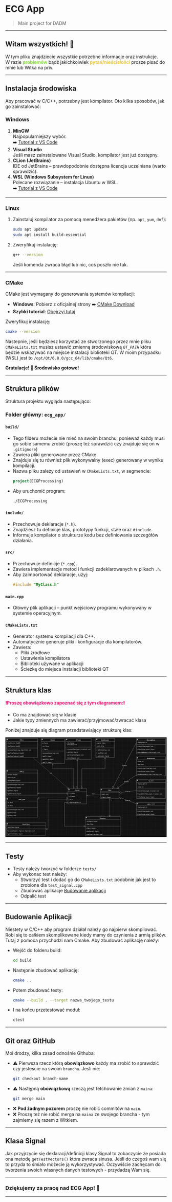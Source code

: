 
# **ECG App**
> Main project for DADM  

---

## **Witam wszystkich! 👋**  
W tym pliku znajdziecie wszystkie potrzebne informacje oraz instrukcje.  
W razie <span style="color: #82e332"><strong>problemów</strong></span> bądź jakichkolwiek <span style="color: #eec634"><strong>pytań/nieścisłości</strong></span> prosze pisać do mnie lub Witka na priv.

---

## **Instalacja środowiska**
Aby pracować w C/C++, potrzebny jest kompilator. Oto kilka sposobów, jak go zainstalować:  

### **Windows**  
1. **MinGW**  
   Najpopularniejszy wybór.  
   ➡️ [Tutorial z VS Code](https://code.visualstudio.com/docs/cpp/config-mingw)  
2. **Visual Studio**  
   Jeśli masz zainstalowane Visual Studio, kompilator jest już dostępny.  
3. **CLion (JetBrains)**  
   IDE od JetBrains – prawdopodobnie dostępna licencja uczelniana (warto sprawdzić).  
4. **WSL (Windows Subsystem for Linux)**  
   Polecane rozwiązanie – instalacja Ubuntu w WSL.  
   ➡️ [Tutorial z VS Code](https://code.visualstudio.com/docs/cpp/config-wsl)  

---

### **Linux**  
1. Zainstaluj kompilator za pomocą menedżera pakietów (np. `apt`, `yum`, `dnf`):  
    ```bash
    sudo apt update  
    sudo apt install build-essential  
    ```  
2. Zweryfikuj instalację:  
    ```bash
    g++ --version  
    ```  
    Jeśli komenda zwraca błąd lub nic, coś poszło nie tak.  

---

### **CMake**  
CMake jest wymagany do generowania systemów kompilacji:  
- **Windows**: Pobierz z oficjalnej strony ➡️ [CMake Download](https://cmake.org/download/)  
- **Szybki tutorial**: [Obejrzyj tutaj](https://www.youtube.com/watch?v=7YcbaupsY8I)  

Zweryfikuj instalację:  
```bash
cmake --version  
```  

Nastepnie, jeśli będziesz korzystać ze stworzonego przez mnie pliku `CMakeLists.txt` musisz ustawić zmienną środowiskową *`QT_PATH`* która będzie wskazywać na miejsce instalacji biblioteki *QT*.
W moim przypadku (WSL) jest to `/opt/Qt/6.8.0/gcc_64/lib/cmake/Qt6`. 

**Gratulacje! 🎉 Środowisko gotowe!**  

---

## **Struktura plików**
Struktura projektu wygląda następująco:  

### **Folder główny: `ecg_app/`**
#### **`build/`**  
- Tego filderu możecie nie mieć na swoim branchu, ponieważ każdy musi go sobie samemu zrobić (proszę też sprawdzić czy znajduje się on w `.gitignore`) 
- Zawiera pliki generowane przez CMake.  
- Znajduje się tu również plik wykonywalny (exec) generowany w wyniku kompilacji.  
- Nazwa pliku zależy od ustawień w `CMakeLists.txt`, w segmencie:  
    ```cmake
    project(ECGProcessing)
    ```  
- Aby uruchomić program:  
    ```bash
    ./ECGProcessing  
    ```  

#### **`include/`**  
- Przechowuje deklaracje (`*.h`).  
- Znajdziesz tu definicje klas, prototypy funkcji, stałe oraz `#include`.  
- Informuje kompilator o strukturze kodu bez definiowania szczegółów działania.

#### **`src/`**  
- Przechowuje definicje (`*.cpp`).  
- Zawiera implementacje metod i funkcji zadeklarowanych w plikach `.h`.  
- Aby zaimportować deklaracje, użyj:  
    ```cpp
    #include "MyClass.h"  
    ```  

#### **`main.cpp`**  
- Główny plik aplikacji – punkt wejściowy programu wykonywany w systemie operacyjnym.  

#### **`CMakeLists.txt`**  
- Generator systemu kompilacji dla C++.  
- Automatycznie generuje pliki i konfiguracje dla kompilatorów.  
- Zawiera:  
    - Pliki źródłowe  
    - Ustawienia kompilatora  
    - Biblioteki używane w aplikacji  
    - Ścieżkę do miejsca instalacji biblioteki QT
---

## **Struktura klas**

<span style="color: #fc187c;"><strong>❗Proszę obowiązkowo zapoznać się z tym diagramem:❗</strong></span>
- Co ma znajdować się w klasie
- Jakie typy zmiennych ma zawierać/przyjmować/zwracać klasa

Poniżej znajduje się diagram przedstawiający strukturę klas:  

![Diagram klas](<Screenshot 2024-11-19 224122.png>)  

---

## **Testy**
- Testy należy tworzyć w folderze `tests/`
- Aby wykonac test należy:
    - Stworzyć test i dodać go do `CMakeLists.txt` podobnie jak jest to zrobione dla `test_signal.cpp`
    - Zbudować aplikacje [Budowanie aplikacji](#Budowanie-Aplikacji)
    - Odpalić test

---

## **Budowanie Aplikacji**
Niestety w C/C++ aby program działał należy go najpierw skompilować. Robi się to całkiem skomplikowane kiedy mamy do czynienia z armią plików. Tutaj z pomoca przychodzi nam Cmake. Aby zbudować aplikację należy:
- Wejść do folderu build:
    ```bash
    cd build
    ```
- Następnie zbudować aplikację:
    ```bash
    cmake ..
    ```
- Potem zbudować testy:
    ```bash
    cmake --build . --target nazwa_twojego_testu
    ```
- I na końcu przetestować moduł:
    ```bash
    ctest
    ```

---

## **Git oraz GitHub**
Moi drodzy, kilka zasad odnośnie Githuba:
- ⚠️ Pierwsza rzecz którą **obowiązkowo** każdy ma zrobić to sprawdzić czy jesteście na swoim `branchu`. Jesli nie:
    ```bash
    git checkout branch-name
    ```
- ⚠️ Następną **obowiązkową** rzeczą jest fetchowanie zmian z `maina`:
    ```bash
    git merge main
    ```
- ❌ **Pod żadnym pozorem** proszę nie robić commitów na `main`.
- ❌ Proszę też nie robić merga na `maina` ze swojego brancha - tym zajmiemy się razem z Witkiem.

---

## **Klasa Signal**
Jak przyjrzycie się deklaracji/definicji klasy Signal to zobaczycie że posiada ona metodę `getTestVectors()` która zwraca sinusa. Jeśli do czegoś wam się to przyda to śmiało możecie ją wykorzystywać.
Oczywiście zachęcam do tworzenia swoich własnych danych testowych - przydadzą Wam się.

---

### **Dziękujemy za pracę nad ECG App! 🎉**

---

